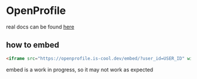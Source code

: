 # OpenProfile
real docs can be found [here](https://docs.sctech.localplayer.dev/openprofile)
## how to embed
```html
<iframe src="https://openprofile.is-cool.dev/embed/?user_id=USER_ID" width="600" height="750"></iframe>
```
embed is a work in progress, so it may not work as expected